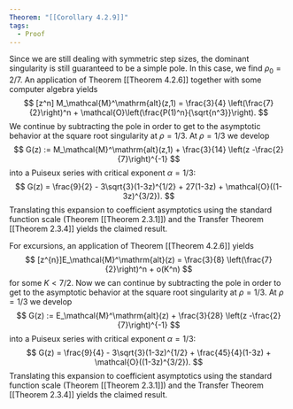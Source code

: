```yaml
---
Theorem: "[[Corollary 4.2.9]]"
tags:
  - Proof
---
```


Since we are still dealing with symmetric step sizes, the dominant singularity is still guaranteed to be a simple pole. In this case, we find $\rho_0 = 2/7$. An application of Theorem [[Theorem 4.2.6]]
together with some computer algebra yields
$$
[z^n] M_\mathcal{M}^\mathrm{alt}(z,1) = \frac{3}{4} \left(\frac{7}{2}\right)^n + \mathcal{O}\left(\frac{P(1)^n}{\sqrt{n^3}}\right).
$$
We continue by subtracting the pole in order to get to the asymptotic behavior at the square root singularity at $\rho = 1/3$.
At $\rho = 1/3$ we develop 
$$
G(z) := M_\mathcal{M}^\mathrm{alt}(z,1) + \frac{3}{14} \left(z -\frac{2}{7}\right)^{-1}
$$
into a Puiseux series with critical exponent $\alpha = 1/3$: 
$$
G(z) = \frac{9}{2} - 3\sqrt{3}(1-3z)^{1/2}  + 27(1-3z) + \mathcal{O}((1-3z)^{3/2}).
$$
Translating this expansion to coefficient asymptotics using the standard function scale (Theorem [[Theorem 2.3.1]]) and the Transfer Theorem [[Theorem 2.3.4]] yields the claimed result.

For excursions, an application of Theorem [[Theorem 4.2.6]] yields
$$
[z^{n}]E_\mathcal{M}^\mathrm{alt}(z) = \frac{3}{8} \left(\frac{7}{2}\right)^n + o(K^n)
$$
for some $K < 7/2$. Now we can continue by subtracting the pole in order to get to the asymptotic behavior at the square root singularity at $\rho = 1/3$.
At $\rho = 1/3$ we develop 
$$
G(z) := E_\mathcal{M}^\mathrm{alt}(z) + \frac{3}{28} \left(z -\frac{2}{7}\right)^{-1}
$$
into a Puiseux series with critical exponent $\alpha = 1/3$: 
$$
G(z) = \frac{9}{4} - 3\sqrt{3}(1-3z)^{1/2}  + \frac{45}{4}(1-3z) + \mathcal{O}((1-3z)^{3/2}).
$$
Translating this expansion to coefficient asymptotics using the standard function scale (Theorem [[Theorem 2.3.1]]) and the Transfer Theorem [[Theorem 2.3.4]] yields the claimed result.
